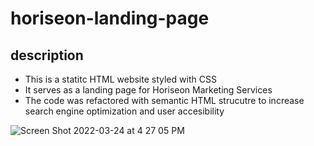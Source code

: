# horiseon-landing-page

## description
* This is a statitc HTML website styled with CSS
* It serves as a landing page for Horiseon Marketing Services
* The code was refactored with semantic HTML strucutre to increase search engine optimization and user accesibility

![Screen Shot 2022-03-24 at 4 27 05 PM](https://user-images.githubusercontent.com/98481913/160026912-345f51e2-ef4c-4e17-998a-250912283412.png)
